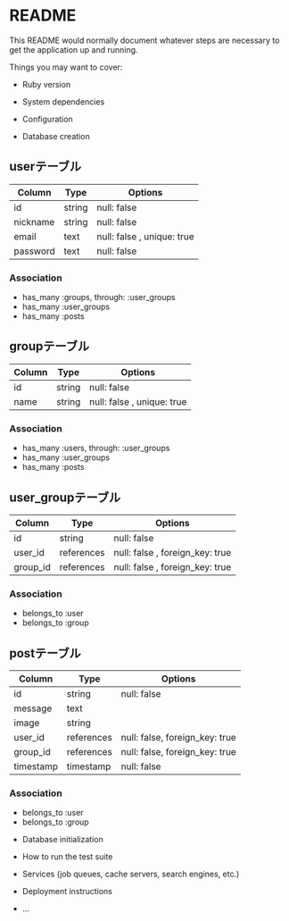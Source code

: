 # README

This README would normally document whatever steps are necessary to get the
application up and running.

Things you may want to cover:

* Ruby version

* System dependencies

* Configuration

* Database creation

## userテーブル
|Column|Type|Options|
|------|----|-------|
|id|string|null: false|
|nickname|string|null: false|
|email|text|null: false , unique: true|
|password|text|null: false|
### Association
- has_many :groups, through: :user_groups
- has_many :user_groups
- has_many :posts


## groupテーブル
|Column|Type|Options|
|------|----|-------|
|id|string|null: false|
|name|string|null: false , unique: true|
### Association
- has_many :users, through: :user_groups
- has_many :user_groups
- has_many :posts


## user_groupテーブル
|Column|Type|Options|
|------|----|-------|
|id|string|null: false|
|user_id|references|null: false , foreign_key: true|
|group_id|references|null: false , foreign_key: true|
### Association
- belongs_to :user
- belongs_to :group


## postテーブル
|Column|Type|Options|
|------|----|-------|
|id|string|null: false|
|message|text||
|image|string||
|user_id|references|null: false, foreign_key: true|
|group_id|references|null: false, foreign_key: true|
|timestamp|timestamp|null: false|
### Association
- belongs_to :user
- belongs_to :group



* Database initialization

* How to run the test suite

* Services (job queues, cache servers, search engines, etc.)

* Deployment instructions

* ...
